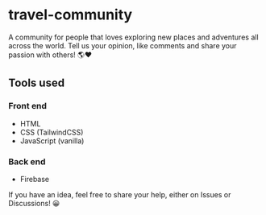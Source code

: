 # travel-community

A community for people that loves exploring new places and adventures all across the world. Tell us your opinion, like comments and share your passion with others! 🌎❤️

## Tools used

### Front end

- HTML
- CSS (TailwindCSS)
- JavaScript (vanilla)

### Back end

- Firebase

If you have an idea, feel free to share your help, either on Issues or Discussions! 😀
